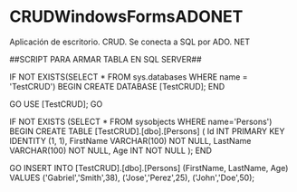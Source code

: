 # CRUDWindowsFormsADONET
Aplicación de escritorio. CRUD. Se conecta a SQL por ADO. NET

##SCRIPT PARA ARMAR TABLA EN SQL SERVER##

IF NOT EXISTS(SELECT * FROM sys.databases WHERE name = 'TestCRUD')
BEGIN
	CREATE DATABASE [TestCRUD];
END

GO
	USE [TestCRUD];
GO

IF NOT EXISTS (SELECT * FROM sysobjects WHERE name='Persons')
BEGIN
    CREATE TABLE [TestCRUD].[dbo].[Persons]
	(
		Id INT PRIMARY KEY IDENTITY (1, 1),
		FirstName VARCHAR(100) NOT NULL,
		LastName VARCHAR(100) NOT NULL,
		Age INT NOT NULL
	);
END

GO
	INSERT INTO [TestCRUD].[dbo].[Persons] (FirstName, LastName, Age) VALUES
	('Gabriel','Smith',38),
	('Jose','Perez',25),
	('John','Doe',50);
